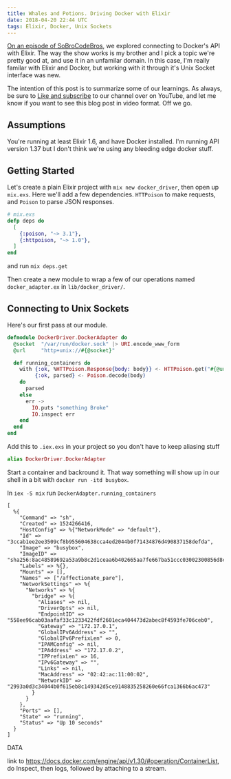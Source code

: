 ```yaml
---
title: Whales and Potions. Driving Docker with Elixir
date: 2018-04-20 22:44 UTC
tags: Elixir, Docker, Unix Sockets
---
```


[On an episode of SoBroCodeBros](https://www.youtube.com/watch?v=q44qxXxsIUQ), we explored connecting to Docker's API with Elixir. The way the show works is my brother and I pick a topic we're pretty good at, and use it in an unfamilar domain. In this case, I'm really familar with Elixir and Docker, but working with it through it's Unix Socket interface was new.

The intention of this post is to summarize some of our learnings. As always, be sure to [Like and subscribe](https://www.youtube.com/channel/UC0tLqS7es8MmM_rrcTF1cbA) to our channel over on YouTube, and let me know if you want to see this blog post in video format. Off we go.

## Assumptions
You're running at least Elixir 1.6, and have Docker installed. I'm running API version 1.37 but I don't think we're using any bleeding edge docker stuff.

## Getting Started

Let's create a plain Elixir project with `mix new docker_driver`, then open up `mix.exs`. Here we'll add a few dependencies. `HTTPoison` to make requests, and `Poison` to parse JSON responses.

``` elixir
# mix.exs
defp deps do
  [
    {:poison, "~> 3.1"},
    {:httpoison, "~> 1.0"},
  ]
end
```

and run `mix deps.get` 

Then create a new module to wrap a few of our operations named `docker_adapter.ex` in `lib/docker_driver/`.

## Connecting to Unix Sockets

Here's our first pass at our module.

``` elixir
defmodule DockerDriver.DockerAdapter do
  @socket  "/var/run/docker.sock" |> URI.encode_www_form
  @url     "http+unix://#{@socket}"

  def running_containers do
    with {:ok, %HTTPoison.Response{body: body}} <- HTTPoison.get("#{@url}/containers/json"),
         {:ok, parsed} <- Poison.decode(body) 
    do
      parsed
    else
      err -> 
        IO.puts "something Broke"
        IO.inspect err
    end
  end
end
```

Add this to `.iex.exs` in your project so you don't have to keep aliasing stuff

``` elixir
alias DockerDriver.DockerAdapter
```

Start a container and backround it. That way something will show up in our shell in a bit with `docker run -itd busybox`.

In `iex -S mix` run `DockerAdapter.running_containers`

```
[
  %{
    "Command" => "sh",
    "Created" => 1524266416,
    "HostConfig" => %{"NetworkMode" => "default"},
    "Id" => "3ccab1ee2ee3509cf8b955604638cca4ed2044b0f71434876d490837158defda",
    "Image" => "busybox",
    "ImageID" => "sha256:8ac48589692a53a9b8c2d1ceaa6b402665aa7fe667ba51ccc03002300856d8c7",
    "Labels" => %{},
    "Mounts" => [],
    "Names" => ["/affectionate_pare"],
    "NetworkSettings" => %{
      "Networks" => %{
        "bridge" => %{
          "Aliases" => nil,
          "DriverOpts" => nil,
          "EndpointID" => "558ee96cab03aafaf33c1233422fdf2601eca404473d2abec8f4593fe706ceb0",
          "Gateway" => "172.17.0.1",
          "GlobalIPv6Address" => "",
          "GlobalIPv6PrefixLen" => 0,
          "IPAMConfig" => nil,
          "IPAddress" => "172.17.0.2",
          "IPPrefixLen" => 16,
          "IPv6Gateway" => "",
          "Links" => nil,
          "MacAddress" => "02:42:ac:11:00:02",
          "NetworkID" => "2993a0d3c34044b0f615eb8c149342d5ce9148835258260e66fca1366b6ac473"
        }
      }
    },
    "Ports" => [],
    "State" => "running",
    "Status" => "Up 10 seconds"
  }
]

```
DATA


link to https://docs.docker.com/engine/api/v1.30/#operation/ContainerList, do Inspect, then logs, followed by attaching to a stream.

